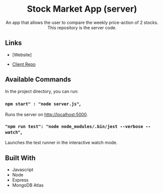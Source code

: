 <h1 align="center">Stock Market App (server)</h1>

<p align="center">An app that allows the user to compare the weekly price-action of 2 stocks. This repository is the server code.</p>

## Links

- [Website]

- [Client Repo](https://github.com/cyoung-sudo/stock-market-app-client)

## Available Commands

In the project directory, you can run:

### `npm start" : "node server.js"`,

Runs the server on [http://localhost:5000](http://localhost:5000).

### `"npm run test": "node node_modules/.bin/jest --verbose --watch"`,

Launches the test runner in the interactive watch mode.

## Built With

- Javascript
- Node
- Express
- MongoDB Atlas
